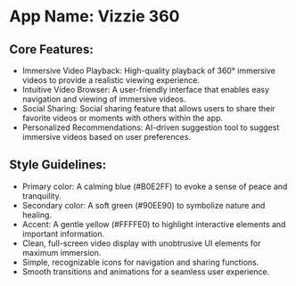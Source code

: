 # **App Name**: Vizzie 360

## Core Features:

- Immersive Video Playback: High-quality playback of 360° immersive videos to provide a realistic viewing experience.
- Intuitive Video Browser: A user-friendly interface that enables easy navigation and viewing of immersive videos.
- Social Sharing: Social sharing feature that allows users to share their favorite videos or moments with others within the app.
- Personalized Recommendations: AI-driven suggestion tool to suggest immersive videos based on user preferences.

## Style Guidelines:

- Primary color: A calming blue (#B0E2FF) to evoke a sense of peace and tranquility.
- Secondary color: A soft green (#90EE90) to symbolize nature and healing.
- Accent: A gentle yellow (#FFFFE0) to highlight interactive elements and important information.
- Clean, full-screen video display with unobtrusive UI elements for maximum immersion.
- Simple, recognizable icons for navigation and sharing functions.
- Smooth transitions and animations for a seamless user experience.